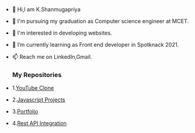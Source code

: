  - 👋 Hi,l am K.Shanmugapriya
 - 👀 I'm pursuing my graduation as Computer science engineer at MCET.
 - 🤗 I'm interested in developing websites.
 - 🌱 I’m currently learning as Front end developer in Spotknack 2021.
 - 📫 Reach me on LinkedIn,Gmail.

   <h3>My Repositories</h3>
 - 1.<a href="https://github.com/K-Shanmugapriya/youtube-clone" class="btn">YouTube Clone</a><br>
 - 2.<a href="https://github.com/K-Shanmugapriya/youtube-clone/tree/master/javascript_projects" class="btn">Javascript Projects</a><br>
 - 3.<a href="https://github.com/K-Shanmugapriya/portfolio" class="btn">Portfolio</a>
 - 4.<a href="https://github.com/K-Shanmugapriya/React-API_Integration" class="btn">Rest API Integration</a>
 


